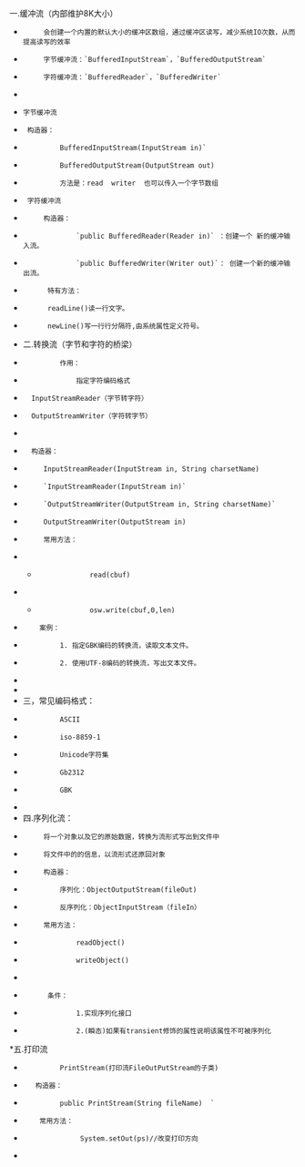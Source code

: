  一.缓冲流（内部维护8K大小）
 *          会创建一个内置的默认大小的缓冲区数组，通过缓冲区读写，减少系统IO次数，从而提高读写的效率
 *          字节缓冲流：`BufferedInputStream`，`BufferedOutputStream`
 *          字符缓冲流：`BufferedReader`，`BufferedWriter`
 *
 *     字节缓冲流
 *      构造器：
 *              BufferedInputStream(InputStream in)`
 *              BufferedOutputStream(OutputStream out)
 *              方法是：read  writer  也可以传入一个字节数组
 *      字符缓冲流
 *          构造器：
 *                  `public BufferedReader(Reader in)` ：创建一个 新的缓冲输入流。
 *                  `public BufferedWriter(Writer out)`： 创建一个新的缓冲输出流。
 *           特有方法：
 *           readLine()读一行文字。
 *           newLine()写一行行分隔符,由系统属性定义符号。
 * 二.转换流（字节和字符的桥梁）
 *              作用：
 *                  指定字符编码格式
 *       InputStreamReader（字节转字符）
 *       OutputStreamWriter（字符转字节）
 *
 *       构造器：
 *          InputStreamReader(InputStream in, String charsetName)
 *          `InputStreamReader(InputStream in)`
 *          `OutputStreamWriter(OutputStream in, String charsetName)`
 *          OutputStreamWriter(OutputStream in)
 *          常用方法：
 *  *                  read(cbuf)
 *  *                  osw.write(cbuf,0,len)
 *         案例：
 *              1. 指定GBK编码的转换流，读取文本文件。
 *              2. 使用UTF-8编码的转换流，写出文本文件。
 *
 *
 * 三，常见编码格式：
 *              ASCII
 *              iso-8859-1
 *              Unicode字符集
 *              Gb2312
 *              GBK
 *
 * 四.序列化流：
 *          将一个对象以及它的原始数据，转换为流形式写出到文件中
 *          将文件中的的信息，以流形式还原回对象
 *          构造器：
 *              序列化：ObjectOutputStream(fileOut)
 *              反序列化：ObjectInputStream（fileIn）
 *          常用方法：
 *                  readObject()
 *                  writeObject()
 *
 *           条件：
 *                  1.实现序列化接口
 *                  2.(瞬态)如果有transient修饰的属性说明该属性不可被序列化
 *五.打印流
 *              PrintStream(打印流FileOutPutStream的子类)
 *        构造器：
 *              public PrintStream(String fileName)  `
 *         常用方法：
 *                   System.setOut(ps)//改变打印方向
 *